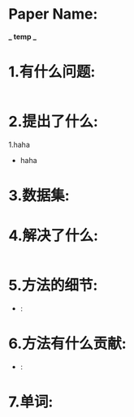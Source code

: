 
# Paper Name:

  **_ temp _**

# 1.有什么问题:
~~~

~~~

# 2.提出了什么:
1.haha
* haha

# 3.数据集:

# 4.解决了什么:
~~~

~~~

# 5.方法的细节:
* :

# 6.方法有什么贡献:
* :

# 7.单词:
